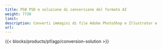 ```yaml
---
title: PSB PSD e soluzione di conversione del formato AI
weight: 7730
limit: 
description: Converti immagini di file Adobe PhotoShop e Illustrator e altri formati
url: 
---
```


{{< blocks/products/pf/agp/conversion-solution >}} 
